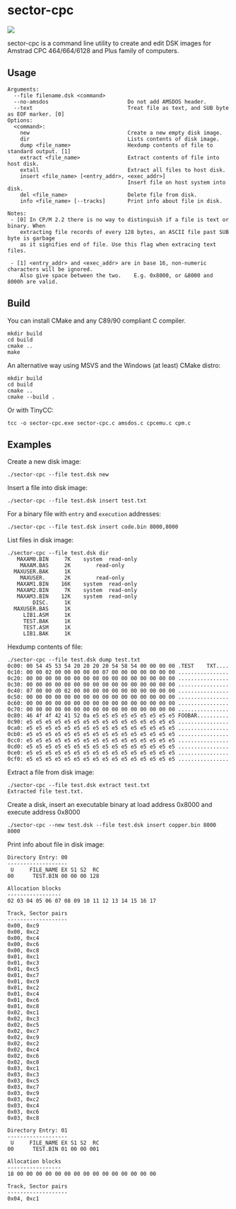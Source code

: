 # sector-cpc

![](face.png)

sector-cpc is a command line utility to create and edit DSK images for Amstrad CPC 464/664/6128 and Plus family of computers.

## Usage

```
Arguments:
  --file filename.dsk <command>
  --no-amsdos                         Do not add AMSDOS header.
  --text                              Treat file as text, and SUB byte as EOF marker. [0]
Options:
  <command>:
    new                               Create a new empty disk image.
    dir                               Lists contents of disk image.
    dump <file_name>                  Hexdump contents of file to standard output. [1]
    extract <file_name>               Extract contents of file into host disk.
    extall                            Extract all files to host disk.
    insert <file_name> [<entry_addr>, <exec_addr>]
                                      Insert file on host system into disk.
    del <file_name>                   Delete file from disk.
    info <file_name> [--tracks]       Print info about file in disk.

Notes:
 - [0] In CP/M 2.2 there is no way to distinguish if a file is text or binary. When
    extracting file records of every 128 bytes, an ASCII file past SUB byte is garbage
    as it signifies end of file. Use this flag when extracing text files.

 - [1] <entry_addr> and <exec_addr> are in base 16, non-numeric characters will be ignored.
    Also give space between the two.    E.g. 0x8000, or &8000 and 8000h are valid.

```

## Build

You can install CMake and any C89/90 compliant C compiler.

```
mkdir build
cd build
cmake ..
make
```

An alternative way using MSVS and the Windows (at least) CMake distro:
```
mkdir build
cd build
cmake ..
cmake --build .
```

Or with TinyCC:
```
tcc -o sector-cpc.exe sector-cpc.c amsdos.c cpcemu.c cpm.c
```

## Examples

Create a new disk image:

```
./sector-cpc --file test.dsk new
```

Insert a file into disk image:

```
./sector-cpc --file test.dsk insert test.txt
```

For a binary file with `entry` and `execution` addresses:

```
./sector-cpc --file test.dsk insert code.bin 8000,8000
```

List files in disk image:

```
./sector-cpc --file test.dsk dir
   MAXAM0.BIN	  7K	system	read-only
    MAXAM.BAS	  2K		read-only
  MAXUSER.BAK	  1K		
    MAXUSER. 	  2K		read-only
   MAXAM1.BIN	 16K	system	read-only
   MAXAM2.BIN	  7K	system	read-only
   MAXAM3.BIN	 12K	system	read-only
        DISC.	  1K		
  MAXUSER.BAS	  1K		
     LIB1.ASM	  1K		
     TEST.BAK	  1K		
     TEST.ASM	  1K		
     LIB1.BAK	  1K		
```

Hexdump contents of file:

```
./sector-cpc --file test.dsk dump test.txt
0c00: 00 54 45 53 54 20 20 20 20 54 58 54 00 00 00 00 .TEST    TXT....
0c10: 00 00 02 00 00 00 00 00 07 00 00 00 00 00 00 00 ................
0c20: 00 00 00 00 00 00 00 00 00 00 00 00 00 00 00 00 ................
0c30: 00 00 00 00 00 00 00 00 00 00 00 00 00 00 00 00 ................
0c40: 07 00 00 d0 02 00 00 00 00 00 00 00 00 00 00 00 ................
0c50: 00 00 00 00 00 00 00 00 00 00 00 00 00 00 00 00 ................
0c60: 00 00 00 00 00 00 00 00 00 00 00 00 00 00 00 00 ................
0c70: 00 00 00 00 00 00 00 00 00 00 00 00 00 00 00 00 ................
0c80: 46 4f 4f 42 41 52 0a e5 e5 e5 e5 e5 e5 e5 e5 e5 FOOBAR..........
0c90: e5 e5 e5 e5 e5 e5 e5 e5 e5 e5 e5 e5 e5 e5 e5 e5 ................
0ca0: e5 e5 e5 e5 e5 e5 e5 e5 e5 e5 e5 e5 e5 e5 e5 e5 ................
0cb0: e5 e5 e5 e5 e5 e5 e5 e5 e5 e5 e5 e5 e5 e5 e5 e5 ................
0cc0: e5 e5 e5 e5 e5 e5 e5 e5 e5 e5 e5 e5 e5 e5 e5 e5 ................
0cd0: e5 e5 e5 e5 e5 e5 e5 e5 e5 e5 e5 e5 e5 e5 e5 e5 ................
0ce0: e5 e5 e5 e5 e5 e5 e5 e5 e5 e5 e5 e5 e5 e5 e5 e5 ................
0cf0: e5 e5 e5 e5 e5 e5 e5 e5 e5 e5 e5 e5 e5 e5 e5 e5 ................
```

Extract a file from disk image:

```
./sector-cpc --file test.dsk extract test.txt
Extracted file test.txt.
```

Create a disk, insert an executable binary at load address 0x8000 and execute address 0x8000

```
./sector-cpc --new test.dsk --file test.dsk insert copper.bin 8000 8000
```

Print info about file in disk image:

```
Directory Entry: 00
-------------------
 U     FILE_NAME EX S1 S2  RC
00      TEST.BIN 00 00 00 128

Allocation blocks
-----------------
02 03 04 05 06 07 08 09 10 11 12 13 14 15 16 17

Track, Sector pairs
-------------------
0x00, 0xc9
0x00, 0xc2
0x00, 0xc4
0x00, 0xc6
0x00, 0xc8
0x01, 0xc1
0x01, 0xc3
0x01, 0xc5
0x01, 0xc7
0x01, 0xc9
0x01, 0xc2
0x01, 0xc4
0x01, 0xc6
0x01, 0xc8
0x02, 0xc1
0x02, 0xc3
0x02, 0xc5
0x02, 0xc7
0x02, 0xc9
0x02, 0xc2
0x02, 0xc4
0x02, 0xc6
0x02, 0xc8
0x03, 0xc1
0x03, 0xc3
0x03, 0xc5
0x03, 0xc7
0x03, 0xc9
0x03, 0xc2
0x03, 0xc4
0x03, 0xc6
0x03, 0xc8

Directory Entry: 01
-------------------
 U     FILE_NAME EX S1 S2  RC
00      TEST.BIN 01 00 00 001

Allocation blocks
-----------------
18 00 00 00 00 00 00 00 00 00 00 00 00 00 00 00

Track, Sector pairs
-------------------
0x04, 0xc1
```
